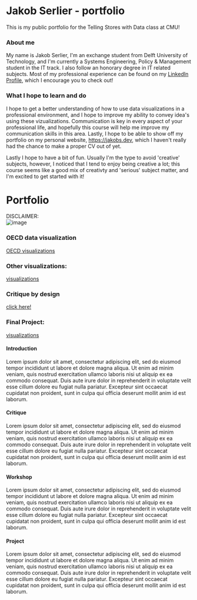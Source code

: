 # Jakob Serlier - portfolio 
This is my public portfolio for the Telling Stores with Data class at CMU!

### About me
My name is Jakob Serlier, I'm an exchange student from Delft University of Technology, and I'm currently a Systems Engineering, Policy & Management student in the IT track. I also follow an honorary degree in IT related subjects. Most of my professional experience can be found on my [LinkedIn Profile](https://www.linkedin.com/in/serlier/), which I encourage you to check out! 

### What I hope to learn and do
I hope to get a better understanding of how to use data visualizations in a professional environment, and I hope to improve my ability to convey idea's using these vizualizations. Communication is key in every aspect of your professional life, and hopefully this course will help me improve my communication skills in this area. Lastly, I hope to be able to show off my portfolio on my personal website, https://jakobs.dev, which I haven't really had the chance to make a proper CV out of yet. 

Lastly I hope to have a bit of fun. Usually I'm the type to avoid 'creative' subjects, however, I noticed that I tend to enjoy being creative a lot; this course seems like a good mix of creativty and 'serious' subject matter, and I'm excited to get started with it!


# Portfolio
DISCLAIMER: <br>
![image](https://media.giphy.com/media/bit0nI9sZFGExZD8dn/giphy.gif)


### OECD data visualization
[OECD visualizations](OECD.md)

### Other visualizations: 
[visualizations](visualizations.md)

### Critique by design
[click here!](critiquebydesign.md)

### Final Project:
[visualizations](final.md)

#### Introduction
Lorem ipsum dolor sit amet, consectetur adipiscing elit, sed do eiusmod tempor incididunt ut labore et dolore magna aliqua. Ut enim ad minim veniam, quis nostrud exercitation ullamco laboris nisi ut aliquip ex ea commodo consequat. Duis aute irure dolor in reprehenderit in voluptate velit esse cillum dolore eu fugiat nulla pariatur. Excepteur sint occaecat cupidatat non proident, sunt in culpa qui officia deserunt mollit anim id est laborum.

#### Critique
Lorem ipsum dolor sit amet, consectetur adipiscing elit, sed do eiusmod tempor incididunt ut labore et dolore magna aliqua. Ut enim ad minim veniam, quis nostrud exercitation ullamco laboris nisi ut aliquip ex ea commodo consequat. Duis aute irure dolor in reprehenderit in voluptate velit esse cillum dolore eu fugiat nulla pariatur. Excepteur sint occaecat cupidatat non proident, sunt in culpa qui officia deserunt mollit anim id est laborum.

#### Workshop
Lorem ipsum dolor sit amet, consectetur adipiscing elit, sed do eiusmod tempor incididunt ut labore et dolore magna aliqua. Ut enim ad minim veniam, quis nostrud exercitation ullamco laboris nisi ut aliquip ex ea commodo consequat. Duis aute irure dolor in reprehenderit in voluptate velit esse cillum dolore eu fugiat nulla pariatur. Excepteur sint occaecat cupidatat non proident, sunt in culpa qui officia deserunt mollit anim id est laborum.

#### Project
Lorem ipsum dolor sit amet, consectetur adipiscing elit, sed do eiusmod tempor incididunt ut labore et dolore magna aliqua. Ut enim ad minim veniam, quis nostrud exercitation ullamco laboris nisi ut aliquip ex ea commodo consequat. Duis aute irure dolor in reprehenderit in voluptate velit esse cillum dolore eu fugiat nulla pariatur. Excepteur sint occaecat cupidatat non proident, sunt in culpa qui officia deserunt mollit anim id est laborum.



